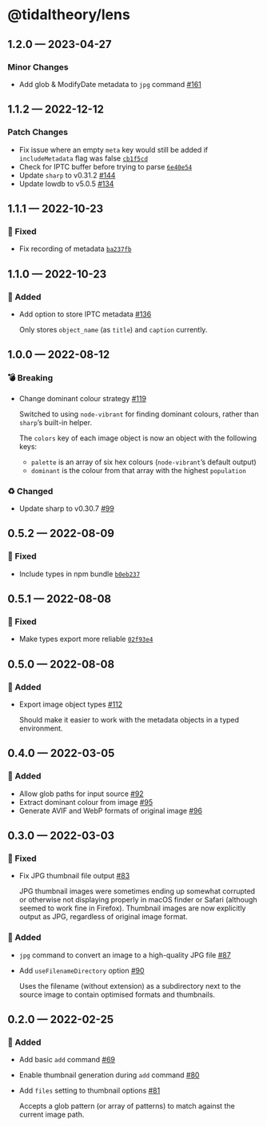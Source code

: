 # @tidaltheory/lens

## 1.2.0 — 2023-04-27

### Minor Changes

- Add glob & ModifyDate metadata to `jpg` command [#161](https://github.com/tidaltheory/lens/pull/161)

## 1.1.2 — 2022-12-12

### Patch Changes

- Fix issue where an empty `meta` key would still be added if `includeMetadata` flag was false [`cb1f5cd`](https://github.com/tidaltheory/lens/commit/cb1f5cdeda88b76d8828bb59609289f13f6a87d3)
- Check for IPTC buffer before trying to parse [`6e40e54`](https://github.com/tidaltheory/lens/commit/6e40e54e56c0bf3b0d3cb8a0a54a4dde83f190fd)
- Update `sharp` to v0.31.2 [#144](https://github.com/tidaltheory/lens/pull/144)
- Update lowdb to v5.0.5 [#134](https://github.com/tidaltheory/lens/pull/134)

## 1.1.1 — 2022-10-23

### 🐛 Fixed

- Fix recording of metadata [`ba237fb`](https://github.com/tidaltheory/lens/commit/ba237fb218779e5fcff312a723933a8cc975994d)

## 1.1.0 — 2022-10-23

### 🎁 Added

- Add option to store IPTC metadata [#136](https://github.com/tidaltheory/lens/pull/136)

  Only stores `object_name` (as `title`) and `caption` currently.

## 1.0.0 — 2022-08-12

### 💣 Breaking

- Change dominant colour strategy [#119](https://github.com/tidaltheory/lens/pull/119)

  Switched to using `node-vibrant` for finding dominant colours, rather than `sharp`’s built-in helper.

  The `colors` key of each image object is now an object with the following keys:

  - `palette` is an array of six hex colours (`node-vibrant`’s default output)
  - `dominant` is the colour from that array with the highest `population`

### ♻️ Changed

- Update sharp to v0.30.7 [#99](https://github.com/tidaltheory/lens/pull/99)

## 0.5.2 — 2022-08-09

### 🐛 Fixed

- Include types in npm bundle [`b0eb237`](https://github.com/tidaltheory/lens/commit/b0eb237c35b539a12d2791d1d7544222ce39a9f2)

## 0.5.1 — 2022-08-08

### 🐛 Fixed

- Make types export more reliable [`02f93e4`](https://github.com/tidaltheory/lens/commit/02f93e486a46f359d23f0188663312322ff1ae5e)

## 0.5.0 — 2022-08-08

### 🎁 Added

- Export image object types [#112](https://github.com/tidaltheory/lens/pull/112)

  Should make it easier to work with the metadata objects in a typed environment.

## 0.4.0 — 2022-03-05

### 🎁 Added

- Allow glob paths for input source [#92](https://github.com/tidaltheory/lens/pull/92)
- Extract dominant colour from image [#95](https://github.com/tidaltheory/lens/pull/95)
- Generate AVIF and WebP formats of original image [#96](https://github.com/tidaltheory/lens/pull/96)

## 0.3.0 — 2022-03-03

### 🐛 Fixed

- Fix JPG thumbnail file output [#83](https://github.com/tidaltheory/lens/pull/83)

  JPG thumbnail images were sometimes ending up somewhat corrupted or
  otherwise not displaying properly in macOS finder or Safari (although
  seemed to work fine in Firefox). Thumbnail images are now explicitly
  output as JPG, regardless of original image format.

### 🎁 Added

- `jpg` command to convert an image to a high-quality JPG file [#87](https://github.com/tidaltheory/lens/pull/87)
- Add `useFilenameDirectory` option [#90](https://github.com/tidaltheory/lens/pull/90)

  Uses the filename (without extension) as a subdirectory next to the
  source image to contain optimised formats and thumbnails.

## 0.2.0 — 2022-02-25

### 🎁 Added

- Add basic `add` command [#69](https://github.com/tidaltheory/lens/pull/69)
- Enable thumbnail generation during `add` command [#80](https://github.com/tidaltheory/lens/pull/80)
- Add `files` setting to thumbnail options [#81](https://github.com/tidaltheory/lens/pull/81)

  Accepts a glob pattern (or array of patterns) to match against the
  current image path.
